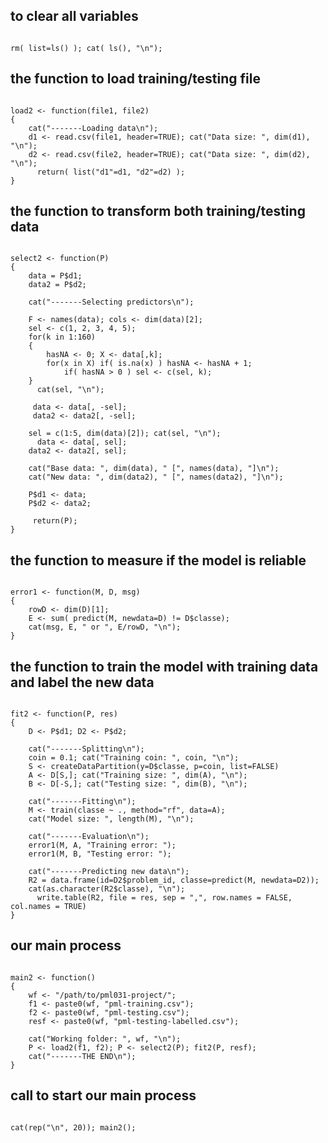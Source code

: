## to clear all variables
<pre><code>
rm( list=ls() ); cat( ls(), "\n"); 
</code></pre>

## the function to load training/testing file
<pre><code>
load2 <- function(file1, file2)
{ 
	cat("-------Loading data\n"); 
	d1 <- read.csv(file1, header=TRUE); cat("Data size: ", dim(d1), "\n");
	d2 <- read.csv(file2, header=TRUE); cat("Data size: ", dim(d2), "\n");
      return( list("d1"=d1, "d2"=d2) ); 
}
</code></pre>

## the function to transform both training/testing data
<pre><code>
select2 <- function(P)
{ 
	data = P$d1;
	data2 = P$d2;

	cat("-------Selecting predictors\n"); 

	F <- names(data); cols <- dim(data)[2];
	sel <- c(1, 2, 3, 4, 5);
	for(k in 1:160)
	{
	    hasNA <- 0; X <- data[,k];
	    for(x in X) if( is.na(x) ) hasNA <- hasNA + 1;
    	    if( hasNA > 0 ) sel <- c(sel, k);
	}
      cat(sel, "\n");

     data <- data[, -sel]; 
     data2 <- data2[, -sel];

	sel = c(1:5, dim(data)[2]); cat(sel, "\n");
      data <- data[, sel]; 
	data2 <- data2[, sel];

	cat("Base data: ", dim(data), " [", names(data), "]\n");
	cat("New data: ", dim(data2), " [", names(data2), "]\n");
	
	P$d1 <- data;
	P$d2 <- data2;

     return(P); 
}
</code></pre>

## the function to measure if the model is reliable
<pre><code>
error1 <- function(M, D, msg)
{
	rowD <- dim(D)[1];
	E <- sum( predict(M, newdata=D) != D$classe); 
	cat(msg, E, " or ", E/rowD, "\n");
}
</code></pre>

## the function to train the model with training data and label the new data
<pre><code>
fit2 <- function(P, res)
{
	D <- P$d1; D2 <- P$d2;

	cat("-------Splitting\n"); 
	coin = 0.1; cat("Training coin: ", coin, "\n");
	S <- createDataPartition(y=D$classe, p=coin, list=FALSE)
	A <- D[S,]; cat("Training size: ", dim(A), "\n");
	B <- D[-S,]; cat("Testing size: ", dim(B), "\n");

	cat("-------Fitting\n"); 
	M <- train(classe ~ ., method="rf", data=A);
	cat("Model size: ", length(M), "\n");

	cat("-------Evaluation\n"); 
	error1(M, A, "Training error: ");
	error1(M, B, "Testing error: ");

	cat("-------Predicting new data\n"); 
	R2 = data.frame(id=D2$problem_id, classe=predict(M, newdata=D2));
	cat(as.character(R2$classe), "\n");
      write.table(R2, file = res, sep = ",", row.names = FALSE, col.names = TRUE)
}
</code></pre>


## our main process
<pre><code>
main2 <- function()
{
	wf <- "/path/to/pml031-project/";
	f1 <- paste0(wf, "pml-training.csv");
	f2 <- paste0(wf, "pml-testing.csv"); 
	resf <- paste0(wf, "pml-testing-labelled.csv");

	cat("Working folder: ", wf, "\n"); 
	P <- load2(f1, f2); P <- select2(P); fit2(P, resf);
	cat("-------THE END\n");
}
</code></pre>

## call to start our main process
<pre><code>
cat(rep("\n", 20)); main2();
</code></pre>
